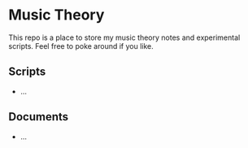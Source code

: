 Music Theory
============

This repo is a place to store my music theory notes and experimental scripts.  Feel free to poke
around if you like.

Scripts
-------

* ...


Documents
---------

* ...
